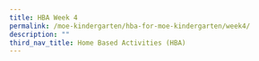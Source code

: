 ```yaml
---
title: HBA Week 4
permalink: /moe-kindergarten/hba-for-moe-kindergarten/week4/
description: ""
third_nav_title: Home Based Activities (HBA)
---
```

